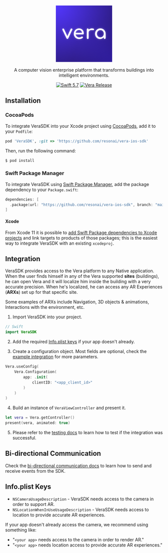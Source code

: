 <p align="center">
    <img alt="Vera: A computer vision enterprise platform that transforms buildings into intelligent environments" src="./Vera.png">
</p>
<p align="center">
A computer vision enterprise platform that transforms buildings into intelligent environments.
</p>

<p align="center">
    <a href="https://developer.apple.com/swift/"><img alt="Swift 5.7" src="https://img.shields.io/badge/swift-5.7-orange.svg?style=flat"></a>
    <a href="https://github.com/resonai/vera-ios-sdk/releases"><img alt="Vera Release" src="https://img.shields.io/github/v/release/resonai/vera-ios-sdk"></a>
</p>

## Installation

### CocoaPods

To integrate VeraSDK into your Xcode project using [CocoaPods](cp), add it to your `Podfile`:

```ruby
pod 'VeraSDK', :git => 'https://github.com/resonai/vera-ios-sdk'
```

Then, run the following command:

```bash
$ pod install
```

### Swift Package Manager

To integrate VeraSDK using [Swift Package Manager](spm), add the package dependency to your `Package.swift`:

```swift
dependencies: [
  .package(url: "https://github.com/resonai/vera-ios-sdk", branch: "main")
]
```

#### Xcode

From Xcode 11 it is possible to [add Swift Package dependencies to Xcode
projects][xcode-spm] and link targets to products of those packages; this is the
easiest way to integrate VeraSDK with an existing `xcodeproj`.

## Integration

VeraSDK provides access to the Vera platform to any Native application. When the user finds himself in any of the Vera supported **sites** (buildings), he can open Vera and it will localize him inside the building with a very accurate precision. When he's localized, he can access any AR Experiences (**ARXs**) set up for that specific site. 

Some examples of ARXs include Navigation, 3D objects & animations, Interactions with the environment, etc.

1. Import VeraSDK into your project.

```swift
// Swift
import VeraSDK
```

2. Add the required [Info.plist keys](#infoplist-keys) if your app doesn't already.

3. Create a configuration object. Most fields are optional, check the [example integration](https://github.com/resonai/vera-ios-sdk/blob/main/Examples/VeraSDKExample-CP/VeraSDKExample-CP/TestSizeViewController.swift) for more parameters.

```swift
Vera.useConfig(
    Vera.Configuration(
        app: .init(
            clientID: "<app_client_id>"
        )
    )
)
```

4. Build an instance of `VeraViewController` and present it.

```swift
let vera = Vera.getController()
present(vera, animated: true)
```

5. Please refer to the [testing docs](./docs/integration.md) to learn how to test if the integration was successful.

## Bi-directional Communication

Check the [bi-directional communication docs](./docs/bidirectional-communication.md) to learn how to send and receive events from the SDK.

## Info.plist Keys

* `NSCameraUsageDescription` - VeraSDK needs access to the camera in order to support AR.
* `NSLocationWhenInUseUsageDescription` - VeraSDK needs access to location to provide accurate AR experiences.

If your app doesn't already access the camera, we recommend using something like:

* "`<your app>` needs access to the camera in order to render AR."
* "`<your app>` needs location access to provide accurate AR experiences."


[cp]: https://cocoapods.org
[spm]: https://github.com/apple/swift-package-manager
[xcode-spm]: https://help.apple.com/xcode/mac/current/#/devb83d64851
